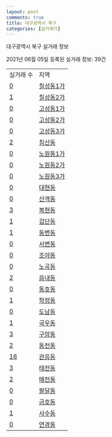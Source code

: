 ```yaml
---
layout: post
comments: true
title: 대구광역시 북구
categories: [실거래가]
---
```


대구광역시 북구 실거래 정보

2021년 06월 05일 등록된 실거래 정보: 39건


<table>
  <tr>
    <td>실거래 수</td>
    <td>지역</td>
  </tr>

  
  <tr>
    <td><a href="2723010100.html">0</a></td>
    <td><a href="2723010100.html">칠성동1가</a></td>
  </tr>
    

  <tr>
    <td><a href="2723010200.html">1</a></td>
    <td><a href="2723010200.html">칠성동2가</a></td>
  </tr>
    

  <tr>
    <td><a href="2723010300.html">0</a></td>
    <td><a href="2723010300.html">고성동1가</a></td>
  </tr>
    

  <tr>
    <td><a href="2723010400.html">0</a></td>
    <td><a href="2723010400.html">고성동2가</a></td>
  </tr>
    

  <tr>
    <td><a href="2723010500.html">0</a></td>
    <td><a href="2723010500.html">고성동3가</a></td>
  </tr>
    

  <tr>
    <td><a href="2723010600.html">2</a></td>
    <td><a href="2723010600.html">침산동</a></td>
  </tr>
    

  <tr>
    <td><a href="2723010700.html">0</a></td>
    <td><a href="2723010700.html">노원동1가</a></td>
  </tr>
    

  <tr>
    <td><a href="2723010800.html">0</a></td>
    <td><a href="2723010800.html">노원동2가</a></td>
  </tr>
    

  <tr>
    <td><a href="2723010900.html">0</a></td>
    <td><a href="2723010900.html">노원동3가</a></td>
  </tr>
    

  <tr>
    <td><a href="2723011000.html">0</a></td>
    <td><a href="2723011000.html">대현동</a></td>
  </tr>
    

  <tr>
    <td><a href="2723011100.html">0</a></td>
    <td><a href="2723011100.html">산격동</a></td>
  </tr>
    

  <tr>
    <td><a href="2723011200.html">3</a></td>
    <td><a href="2723011200.html">복현동</a></td>
  </tr>
    

  <tr>
    <td><a href="2723011300.html">1</a></td>
    <td><a href="2723011300.html">검단동</a></td>
  </tr>
    

  <tr>
    <td><a href="2723011400.html">1</a></td>
    <td><a href="2723011400.html">동변동</a></td>
  </tr>
    

  <tr>
    <td><a href="2723011500.html">0</a></td>
    <td><a href="2723011500.html">서변동</a></td>
  </tr>
    

  <tr>
    <td><a href="2723011600.html">0</a></td>
    <td><a href="2723011600.html">조야동</a></td>
  </tr>
    

  <tr>
    <td><a href="2723011700.html">0</a></td>
    <td><a href="2723011700.html">노곡동</a></td>
  </tr>
    

  <tr>
    <td><a href="2723011800.html">2</a></td>
    <td><a href="2723011800.html">읍내동</a></td>
  </tr>
    

  <tr>
    <td><a href="2723011900.html">0</a></td>
    <td><a href="2723011900.html">동호동</a></td>
  </tr>
    

  <tr>
    <td><a href="2723012000.html">1</a></td>
    <td><a href="2723012000.html">학정동</a></td>
  </tr>
    

  <tr>
    <td><a href="2723012100.html">0</a></td>
    <td><a href="2723012100.html">도남동</a></td>
  </tr>
    

  <tr>
    <td><a href="2723012200.html">1</a></td>
    <td><a href="2723012200.html">국우동</a></td>
  </tr>
    

  <tr>
    <td><a href="2723012300.html">3</a></td>
    <td><a href="2723012300.html">구암동</a></td>
  </tr>
    

  <tr>
    <td><a href="2723012400.html">2</a></td>
    <td><a href="2723012400.html">동천동</a></td>
  </tr>
    

  <tr>
    <td><a href="2723012500.html">16</a></td>
    <td><a href="2723012500.html">관음동</a></td>
  </tr>
    

  <tr>
    <td><a href="2723012600.html">3</a></td>
    <td><a href="2723012600.html">태전동</a></td>
  </tr>
    

  <tr>
    <td><a href="2723012700.html">2</a></td>
    <td><a href="2723012700.html">매천동</a></td>
  </tr>
    

  <tr>
    <td><a href="2723012800.html">0</a></td>
    <td><a href="2723012800.html">팔달동</a></td>
  </tr>
    

  <tr>
    <td><a href="2723012900.html">0</a></td>
    <td><a href="2723012900.html">금호동</a></td>
  </tr>
    

  <tr>
    <td><a href="2723013000.html">1</a></td>
    <td><a href="2723013000.html">사수동</a></td>
  </tr>
    

  <tr>
    <td><a href="2723013100.html">0</a></td>
    <td><a href="2723013100.html">연경동</a></td>
  </tr>
    


</table>
    